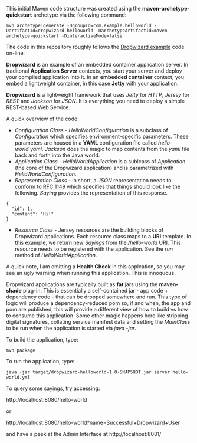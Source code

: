 This initial Maven code structure was created using the **maven-archetype-quickstart** archetype via the following command:

```
mvn archetype:generate -DgroupId=com.example.helloworld -DartifactId=dropwizard-helloworld -DarchetypeArtifactId=maven-archetype-quickstart -DinteractiveMode=false
```

The code in this repository roughly follows the [Dropwizard example](http://www.dropwizard.io/0.9.2/docs/getting-started.html) code on-line.

**Dropwizard** is an example of an embedded container application server. In traditonal **Application Server** contexts, you start your server and deploy your compiled application into it. In an **embedded container** context, you embed a lightweight container, in this case **Jetty** with your application.

**Dropwizard** is a lightweight framework that uses *Jetty* for *HTTP*, *Jersey* for *REST* and *Jackson* for *JSON*. It is everything you need to deploy a simple REST-based Web Service.

A quick overview of the code:

* *Configuration Class* - *HelloWorldConfiguration* is a subclass of *Configuration* which specifies environment-specific parameters. These parameters are housed in a **YAML** configuration file called *hello-world.yaml*. *Jackson* does the magic to map contents from the *yaml* file back and forth into the Java world.
* *Application Class* - *HelloWorldApplication* is a sublcass of *Application* (the core of the Dropwizard application) and is parametrized with *HelloWorldConfiguration*.
* *Representation Class* -  in short, a *JSON* representation needs to conform to [RFC 1149](http://www.ietf.org/rfc/rfc1149.txt) which specifies that things should look like the following. *Saying* provides the representation of this response.
```
{
  "id": 1,
  "content": "Hi!"
}
```
* *Resource Class* - Jersey resources are the building blocks of Dropwizard applications. Each resource class maps to a **URI** template. In this example, we return new *Saying*s from the */hello-world* URI. This resource needs to be registered with the application. See the *run* method of *HelloWorldApplication*.

A quick note, I am omitting a **Health Check** in this applcation, so you may see an ugly warning when running this application. This is innoquous.

Dropwizard applications are typically built as **fat** jars using the **maven-shade** plug-in. This is essentially a self-contained jar - app code + dependency code - that can be dropped somewhere and run. This type of logic will produce a dependency-reduced pom so, if and when, the app and pom are published, this will provide a different view of how to build vs how to consume this application. Some other magic happens here like stripping digital signatures, collating service manifest data and setting the *MainClass* to be run when the application is started via *java -jar*.

To build the application, type:

```
mvn package
```

To run the application, type:

```
java -jar target/dropwizard-helloworld-1.0-SNAPSHOT.jar server hello-world.yml
```

To query some sayings, try accessing:

http://localhost:8080/hello-world

or

http://localhost:8080/hello-world?name=Successful+Dropwizard+User

and have a peek at the Admin Interface at http://localhost:8081/
